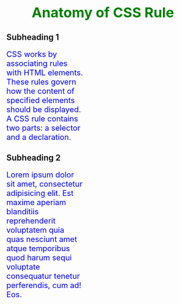<!DOCTYPE html>
<head>
<meta charset="utf-8">
<title>Anatomy of a CSS Rule</title>
<style>
 p {
  color: blue;
  font-size: 20px;
  width: 200px;
 } 
h1 {
  color: green;
  font-size: 36px;
  text-align: center;
}
</style>
</head>
<body>
<h1>Anatomy of CSS Rule</h1>
<h2>Subheading 1</h2>
<p>CSS works by associating rules with HTML elements. These rules govern how the content of specified elements should be displayed. A CSS rule contains two parts: a selector and a declaration.</p>
<h2>Subheading 2</h2>
<p>Lorem ipsum dolor sit amet, consectetur adipisicing elit. Est maxime aperiam blanditiis reprehenderit voluptatem quia quas nesciunt amet atque temporibus quod harum sequi voluptate consequatur tenetur perferendis, cum ad! Eos.</p>
</body>
</html>

